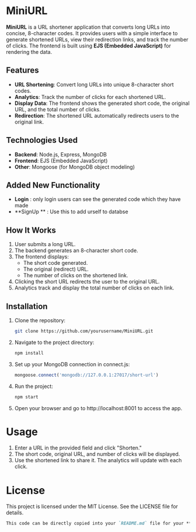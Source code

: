 # MiniURL

**MiniURL** is a URL shortener application that converts long URLs into concise, 8-character codes. It provides users with a simple interface to generate shortened URLs, view their redirection links, and track the number of clicks. The frontend is built using **EJS (Embedded JavaScript)** for rendering the data.

## Features

- **URL Shortening**: Convert long URLs into unique 8-character short codes.
- **Analytics**: Track the number of clicks for each shortened URL.
- **Display Data**: The frontend shows the generated short code, the original URL, and the total number of clicks.
- **Redirection**: The shortened URL automatically redirects users to the original link.

## Technologies Used

- **Backend**: Node.js, Express, MongoDB
- **Frontend**: EJS (Embedded JavaScript)
- **Other**: Mongoose (for MongoDB object modeling)

## Added New Functionality
- **Login** : only login users can see the generated code which they have made
- **SignUp ** : Use this to add urself to databse
  

## How It Works

1. User submits a long URL.
2. The backend generates an 8-character short code.
3. The frontend displays:
   - The short code generated.
   - The original (redirect) URL.
   - The number of clicks on the shortened link.
4. Clicking the short URL redirects the user to the original URL.
5. Analytics track and display the total number of clicks on each link.

## Installation

1. Clone the repository:

   ```bash
   git clone https://github.com/yourusername/MiniURL.git
    ```
2.  Navigate to the project directory:

    ```bash
    npm install
    ```
3.  Set up your MongoDB connection in connect.js:
    ```js
    mongoose.connect('mongodb://127.0.0.1:27017/short-url')
    ```
4. Run the project:

   ```bash
   npm start
   ```
5. Open your browser and go to http://localhost:8001 to access the app.



# Usage
1. Enter a URL in the provided field and click "Shorten."
2. The short code, original URL, and number of clicks will be displayed.
3. Use the shortened link to share it. The analytics will update with each click.


   
# License
This project is licensed under the MIT License. See the LICENSE file for details.

```markdown
This code can be directly copied into your `README.md` file for your **MiniURL** project!
```
